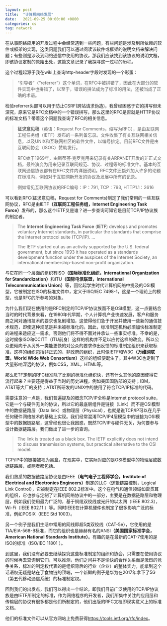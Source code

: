 ```yaml
---
layout: post
title:  "计算机网络发展"
date:   2021-09-25 00:00:00 +0800
categories: cs
tag: network
---
```

在从事网络应用的开发过程中会经常遇到一些问题，有些问题是涉及到所依赖的软件或框架的实现，这类问题我们可以通过阅读该软件或框架的说明文档来解决问题；有些则是涉及到网络通信中使用的协议，那我们应该找到该协议的说明文档，即该协议定制的原始出处，这篇文章记录了我探寻这一过程的历程。

这个过程起源于我在wiki上查询http-header字段时发现的一个彩蛋：
<blockquote><span class="reference-text">“引导者”（“referrer”）这个单词，在RFC中被拼错了，因此在大部分的软件实现中也拼错了，以至于，错误的拼法成为了标准的用法，还被当成了正确的术语。</span></blockquote>
检验referrer头部可以用于防止CSRF(跨站请求伪造)，我曾经困惑于它的拼写但未深究，原来它是RFC文档中的一个错误拼写，那么这里的RFC是否就是HTTP协议的标准文档？带着这个问题我查询了RFC的相关信息。
<blockquote><b>征求意见稿</b>（<span class="LangWithName">英语：<span lang="en" xml:lang="en">Request For Comments</span></span>，缩写为RFC），是由互联网工程任务组（IETF）发布的一系列备忘录。文件收集了有关互联网相关信息，以及UNIX和互联网社区的软件文件，以编号排定。目前RFC文件是由互联网协会（ISOC）赞助发行。

RFC始于1969年，由斯蒂芬·克罗克用来记录有关ARPANET开发的非正式文档，最终演变为用来记录互联网规范、协议、过程等的标准文件。基本的互联网通信协议都有在RFC文件内详细说明。RFC文件还额外加入许多的论题在标准内，例如对于互联网新开发的协议及发展中所有的记录。

例如常见互联网协议的RFC编号：IP：791, TCP：793, HTTP1.1：2616</blockquote>
可以看到RFC(征求意见稿，Request for Comments)制定了我们常用的一些互联网协议，RFC是由IETF<strong>（互联网工程任务组，Internet Engineering Task Force）</strong>发布的，那么这个IETF又是谁？进一步查询可知它是目前TCP/IP协议族的制定者。
<blockquote>The <b>Internet Engineering Task Force</b> (<b>IETF</b>) develops and promotes voluntary Internet standards, in particular the standards that comprise the Internet protocol suite (TCP/IP). ...

The IETF started out as an activity supported by the U.S. federal government, but since 1993 it has operated as a standards development function under the auspices of the Internet Society, an international membership-based non-profit organization.</blockquote>
与它在同一个层面的组织有ISO<strong>（国际标准化组织，International Organization for Standardization）</strong>和ITU<strong>（国际电信联盟，International Telecommunication Union）</strong>等，回忆起学生时代计算机网络中提及的OSI模型，它被制定在ISO的标准文件中，定义于ISO/IEC 7498-1，这是一个理论上的模型，也是RFC的所参考的对象。

为什么我们现在使用的是RFC制定的TCP/IP协议族而不是OSI模型，这一点要结合当时的时代背景来看，在1980年代早期，个人计算机产业快速发展，客户和服务商之间对通讯技术的要求也急剧增加，这使得他们急于开发并使用一些新的通信技术规范，即使这种规范是并未被标准化的。因此，标准制定机构必须加快标准制定的进程来适应这一需求，否则他们将不得不面对并承认一些事实标准。不幸的是，这时候像ISO和CCITT（ITU前身）这样的机构并不足以应付这样的改变。所以公众更倾向于从另外一类能更快的对公众的要求作出反馈的标准制定组织来获取标准，这样的组织包括非正式的、非政府的组织，此时像IETF和W3C<strong>（万维网联盟，World Wide Web Consortium）</strong>这样的组织便诞生了。其中W3C也定制了大量影响深远的协议，例如CSS，XML，HTML等。

那么IETF定制的RFC标准除了比别的标准化组织快，还有什么其他的原因使得它流行起来？主要还是得益于当时的历史进程，例如美国国防部的支持；IBM，AT&T等大厂的支持；AT&T所研发的UNIX中的使用了符合TCP/IP标准的代码。

需要注意的一点是，我们普遍提及的概念TCP/IP全称是Internet protocol suite，它是一个与硬件无关的协议，所以它的最底层组件是链接（Link）而不是OSI模型中的数据链路层（Data link）或物理层（Physical），也就是说TCP/IP可以在几乎任何硬件网络技术的基础上实现。我们经常混淆TCP/IP4层模型中的链接为OSI模型中的数据链路层，这曾经也很让我困惑，既然TCP/IP与硬件无关，为何要参与设计数据链路层。我们做出了进一步的查询。
<blockquote>The link is treated as a black box. The IETF explicitly does not intend to discuss transmission systems, but practical alternative to the OSI model.</blockquote>
TCP/IP中的链接被视为黑盒，在现实中，它实际对应的是OSI模型中的物理层或数据链路层，或两者都包括。

我们熟悉的数据链路层协议是由IEEE<strong>（电气电子工程师学会，Institute of Electrical and Electronics Engineers）</strong>制定的LLC（逻辑链路控制，Logical Link Control），它被制定在IEEE 802.2标准中。这个在电气和通信领域如雷贯耳的组织，它也参与定制了计算机网络协议中的一部分，主要是在数据链路层和物理层，例如我们使用最为广泛的，基于铜缆双绞线或光纤的以太网（IEEE 802.3），Wi-Fi（IEEE 802.11 ）等。同时IEEE在计算机硬件也制定了很多影响广泛的标准，例如POSIX（IEEE Std 1003）。

另一个例子是我们生活中常用的网线即超5类双绞线（CAT-5e），它使用的是TIA/EIA-568-B标准，而它的组织也是赫赫有名的ANSI<strong>（美国国家标准学会，American National Standards Institute）</strong>。有趣的是在最新的CAT-7使用的是ISO的标准（ISO/IEC 11801 ）。

到这里，我们没有必要去继续探究这些标准制定的组织和协会，只需要在使用协议的时候再去查询到它们，可以推测，他们之间并不是愉快的合作关系而是激烈的竞争关系，标准的制定权代表的是组织背后的行业（企业）的整体实力，能拿到这个话语权无疑是站在了食物链的顶端，一个新鲜的例子是华为在2017年拿下了5G（第五代移动通信系统）的标准制定权。

回到我们的出发点，我们可以得出一个结论，即我们目前广泛使用的TCP/IP协议族是由IETF所制定的标准，作为网络程序的开发者，我们所集中关注的应用层和传输层的协议有很多都是他们所制定的，他们出版的RFC文档即现实意义上的标准文档。

他们的标准文件可以从官方网站上免费获得<a href="https://tools.ietf.org/rfc/index">https://tools.ietf.org/rfc/index</a>。